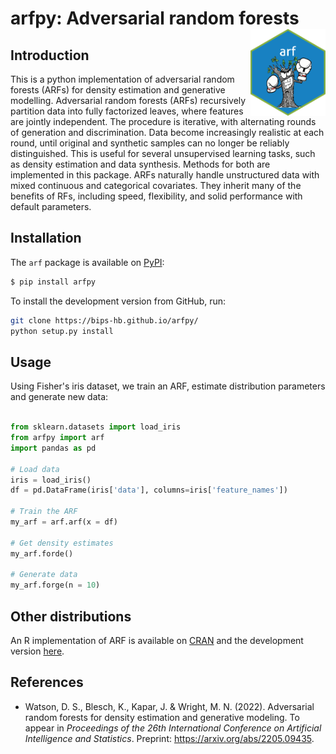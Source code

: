 # arfpy: Adversarial random forests <a href='https://bips-hb.github.io/arfpy/'><img src='docs/figures/logo.png' align="right" height="139" /></a>


## Introduction
This is a python implementation of adversarial random forests (ARFs) for density estimation and generative modelling. Adversarial random forests (ARFs) recursively partition data into fully factorized leaves, where features are jointly independent. The procedure is iterative, with alternating rounds of generation and discrimination. Data become increasingly realistic at each round, until original and synthetic samples can no longer be reliably distinguished. This is useful for several unsupervised learning tasks, such as density estimation and data synthesis. Methods for both are implemented in this package. ARFs naturally handle unstructured data with mixed continuous and categorical covariates. They inherit many of the benefits of RFs, including speed, flexibility, and solid performance with default parameters. 


## Installation
The `arf` package is available on [PyPI](https://pypi.org/):
```bash
$ pip install arfpy
```
To install the development version from GitHub, run:
```bash
git clone https://bips-hb.github.io/arfpy/
python setup.py install
```

## Usage
Using Fisher's iris dataset, we train an ARF, estimate distribution parameters and generate new data:

```python

from sklearn.datasets import load_iris
from arfpy import arf
import pandas as pd

# Load data
iris = load_iris() 
df = pd.DataFrame(iris['data'], columns=iris['feature_names'])

# Train the ARF
my_arf = arf.arf(x = df)

# Get density estimates
my_arf.forde()

# Generate data
my_arf.forge(n = 10)

```

## Other distributions
An R implementation of ARF is available on [CRAN](https://cran.r-project.org/web/packages/arf/index.html) and the development version  [here](https://github.com/bips-hb/arf/).

## References
* Watson, D. S., Blesch, K., Kapar, J. & Wright, M. N. (2022). Adversarial random forests for density estimation and generative modeling. To appear in *Proceedings of the 26th International Conference on Artificial Intelligence and Statistics*. Preprint: https://arxiv.org/abs/2205.09435.